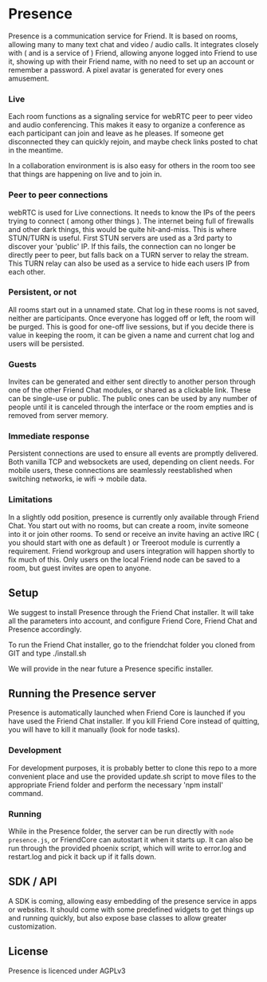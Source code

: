 # Presence

Presence is a communication service for Friend. It is based on rooms, 
allowing many to many text chat and video / audio calls. It integrates 
closely with ( and is a service of ) Friend, allowing anyone 
logged into Friend to use it, showing up with their Friend name, 
with no need to set up an account or remember a password. A pixel 
avatar is generated for every ones amusement.

### Live

Each room functions as a signaling service for webRTC peer to peer video and 
audio conferencing. This makes it easy to organize a conference as each 
participant can join and leave as he pleases. If someone get disconnected 
they can quickly rejoin, and maybe check links posted to chat in the meantime.

In a collaboration environment is is also easy for others in the room
too see that things are happening on live and to join in.

### Peer to peer connections

webRTC is used for Live connections. It needs to know the IPs of the peers
trying to connect ( among other things ). The internet being full of firewalls
and other dark things, this would be quite hit-and-miss. This is where STUN/TURN
is useful. First STUN servers are used as a 3rd party to discover your 'public'
IP. If this fails, the connection can no longer be directly peer to peer,
but falls back on a TURN server to relay the stream. This TURN relay can also
be used as a service to hide each users IP from each other.

### Persistent, or not

All rooms start out in a unnamed state. Chat log in these rooms is not
saved, neither are participants. Once everyone has logged off or left, the room
will be purged. This is good for one-off live sessions, but if you decide
there is value in keeping the room, it can be given a name and current chat log
and users will be persisted.

### Guests

Invites can be generated and either sent directly to another person through
one of the other Friend Chat modules, or shared as a clickable link. These can
be single-use or public. The public ones can be used by any number of people
until it is canceled through the interface or the room empties and is removed
from server memory.


### Immediate response

Persistent connections are used to ensure all events are promptly delivered. Both
vanilla TCP and websockets are used, depending on client needs. For mobile users,
these connections are seamlessly reestablished when switching networks, ie
wifi -> mobile data.

### Limitations

In a slightly odd position, presence is currently only available through
Friend Chat. You start out with no rooms, but can create a room, invite
someone into it or join other rooms. To send or receive an invite
having an active IRC ( you should start with one as default ) or Treeroot
module is currently a requirement. Friend workgroup and users integration
will happen shortly to fix much of this. Only users on the local Friend
node can be saved to a room, but guest invites are open to anyone.

## Setup

We suggest to install Presence through the Friend Chat installer. It will
take all the parameters into account, and configure Friend Core, Friend Chat and
Presence accordingly.

To run the Friend Chat installer, go to the friendchat folder you cloned from GIT
and type ./install.sh

We will provide in the near future a Presence specific installer.

## Running the Presence server

Presence is automatically launched when Friend Core is launched if you have used
the Friend Chat installer. If you kill Friend Core instead of quitting, you will
have to kill it manually (look for node tasks).

### Development

For development purposes, it is probably better to clone this repo to a
more convenient place and use the provided update.sh script to move files to
the appropriate Friend folder and perform the necessary 'npm install' command.

### Running

While in the Presence folder, the server can be run directly with `node presence.js`,
or FriendCore can autostart it when it starts up. It can also be run through the
provided phoenix script, which will write to error.log and restart.log and pick
it back up if it falls down.

## SDK / API

A SDK is coming, allowing easy embedding of the presence service in apps or websites.
It should come with some predefined widgets to get things up and running quickly, but
also expose base classes to allow greater customization.

## License

Presence is licenced under AGPLv3
